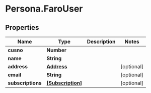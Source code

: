 # Persona.FaroUser

## Properties

Name | Type | Description | Notes
------------ | ------------- | ------------- | -------------
**cusno** | **Number** |  | 
**name** | **String** |  | 
**address** | [**Address**](Address.md) |  | [optional] 
**email** | **String** |  | [optional] 
**subscriptions** | [**[Subscription]**](Subscription.md) |  | [optional] 


